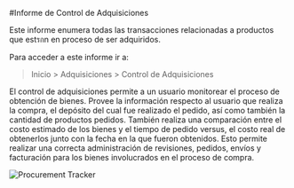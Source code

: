 <!-- add-breadcrumbs -->
#Informe de Control de Adquisiciones 

Este informe enumera todas las transacciones relacionadas a productos que estรกn en proceso de ser adquiridos.

Para acceder a este informe ir a:

> Inicio > Adquisiciones > Control de Adquisiciones

El control de adquisiciones permite a un usuario monitorear el proceso de obtención de bienes. Provee la información respecto al usuario que realiza la compra, el depósito del cual fue realizado el pedido, así como también la cantidad de productos pedidos. También realiza una comparación entre el costo estimado de los bienes y el tiempo de pedido versus, el costo real de obtenerlos junto con la fecha en la que fueron obtenidos. Esto permite realizar una correcta administración de revisiones, pedidos, envíos y facturación para los bienes involucrados en el proceso de compra. 

<img class="screenshot" alt="Procurement Tracker" src="{{docs_base_url}}/assets/img/buying/procurement_tracker.png">
